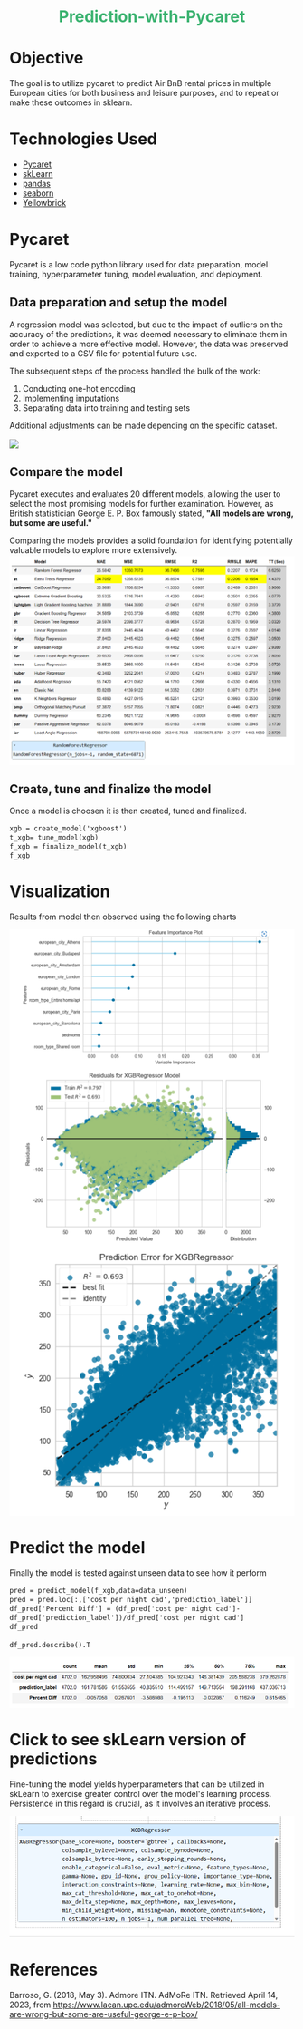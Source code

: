 <h1 align="center" style="color:MediumSeaGreen;"> <b>  Prediction-with-Pycaret</b>

# Objective 
The goal is to utilize pycaret to predict Air BnB rental prices in multiple European cities for both business and leisure purposes, and to repeat or make these outcomes in sklearn.

# Technologies Used

* [Pycaret](https://pycaret.org/)
* [skLearn](https://scikit-learn.org/stable/index.html)
* [pandas](https://pandas.pydata.org/)
* [seaborn](https://scikit-learn.org/stable/index.html)
* [Yellowbrick](https://www.scikit-yb.org/en/latest/)

# Pycaret
Pycaret is a low code python library used for data preparation, model training, hyperparameter tuning, model evaluation, and deployment. 

## Data preparation and setup the model
A regression model was selected, but due to the impact of outliers on the accuracy of the predictions, it was deemed necessary to eliminate them in order to achieve a more effective model. However, the data was preserved and exported to a CSV file for potential future use.

The subsequent steps of the process handled the bulk of the work:

1) Conducting one-hot encoding
2) Implementing imputations
3) Separating data into training and testing sets
  
Additional adjustments can be made depending on the specific dataset.
  
<img src="https://github.com/Piettro314/Prediction-with-Pycaret/blob/main/media%20content/Setup%20Options.gif" align="center">

## Compare the model
Pycaret executes and evaluates 20 different models, allowing the user to select the most promising models for further examination. However, as British statistician George E. P. Box famously stated, <b>"All models are wrong, but some are useful."</b>

Comparing the models provides a solid foundation for identifying potentially valuable models to explore more extensively.
<img src="https://github.com/Piettro314/Prediction-with-Pycaret/blob/main/media%20content/CompareModels.png" align="center">

## Create, tune and finalize the model
Once a model is choosen it is then created, tuned and finalized. 
```
xgb = create_model('xgboost')
t_xgb= tune_model(xgb)
f_xgb = finalize_model(t_xgb)
f_xgb
```
# Visualization
Results from model then observed using the following charts

<img src="https://github.com/Piettro314/Prediction-with-Pycaret/blob/main/media%20content/FeatureImportance.png" align="center">

<img src="https://github.com/Piettro314/Prediction-with-Pycaret/blob/main/media%20content/ResidualChart.png" align="center">

<img src="https://github.com/Piettro314/Prediction-with-Pycaret/blob/main/media%20content/PredictionError.png" align="center">

# Predict the model
Finally the model is tested against unseen data to see how it perform
```
pred = predict_model(f_xgb,data=data_unseen)
pred = pred.loc[:,['cost per night cad','prediction_label']]
df_pred['Percent Diff'] = (df_pred['cost per night cad']-df_pred['prediction_label'])/df_pred['cost per night cad']
df_pred

df_pred.describe().T
```
<img src="https://github.com/Piettro314/Prediction-with-Pycaret/blob/main/media%20content/DescriptiveTable.png" align="center">

# Click to see skLearn version of predictions
Fine-tuning the model yields hyperparameters that can be utilized in skLearn to exercise greater control over the model's learning process. Persistence in this regard is crucial, as it involves an iterative process.

<img src="https://github.com/Piettro314/Prediction-with-Pycaret/blob/main/media%20content/HyperParameters.png" align="center">

# References
Barroso, G. (2018, May 3). Admore ITN. AdMoRe ITN. Retrieved April 14, 2023, from https://www.lacan.upc.edu/admoreWeb/2018/05/all-models-are-wrong-but-some-are-useful-george-e-p-box/ 
